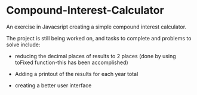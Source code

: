 # Compound-Interest-Calculator
An exercise in Javacsript creating a simple compound interest calculator.

The project is still being worked on, and tasks to complete and problems to solve include:

- reducing the decimal places of results to 2 places (done by using toFixed function-this has been accomplished)

- Adding a printout of the results for each year total

- creating a better user interface
